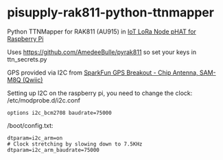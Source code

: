 # pisupply-rak811-python-ttnmapper
Python TTNMapper for RAK811 (AU915) in [IoT LoRa Node pHAT for Raspberry Pi](https://uk.pi-supply.com/products/iot-lora-node-phat-for-raspberry-pi)

Uses https://github.com/AmedeeBulle/pyrak811 so set your keys in ttn_secrets.py

GPS provided via I2C from [SparkFun GPS Breakout - Chip Antenna, SAM-M8Q (Qwiic)](https://www.sparkfun.com/products/15210)

Setting up I2C on the raspberry pi, you need to change the clock:
/etc/modprobe.d/i2c.conf

```
options i2c_bcm2708 baudrate=75000
```

/boot/config.txt:
```
dtparam=i2c_arm=on
# Clock stretching by slowing down to 7.5KHz
dtparam=i2c_arm_baudrate=75000
```
